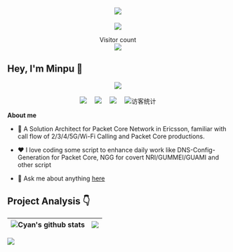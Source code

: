 <!-- 动态打字效果 -->
<h1 align="center">
  <a href="www.atong.run">
    <img src="https://readme-typing-svg.herokuapp.com/?lines=Hello%2C%20World!;Welcome%20to%20My%20Home!&center=true&size=27">
  </a>
</h1>

<!-- 贪吃蛇代码贡献图 -->
<div align="center"><img src="https://tong-1306822294.cos.ap-beijing.myqcloud.com/tong/picture/202212222311275.svg" /></div>
  <p align="center">
    Visitor count<br><img src="https://profile-counter.glitch.me/MinpuKang/count.svg" />
</p>

## Hey, I'm Minpu 🙋
<!-- 敲代码的图片 -->
<div align="center" ><img order-radius="100px" src="https://tong-1306822294.cos.ap-beijing.myqcloud.com/tong/picture/202212222312468.gif"/></div>
<br>
<!-- 个人资料徽标 -->
<div align="center">
  <a href="https://hk314.top/"><img src="https://img.shields.io/badge/website-%E4%B8%AA%E4%BA%BA%E7%BD%91%E7%AB%99-blue"></a>&emsp;
  <a href="https://www.zhihu.com/people/liulikangkang"><img src="https://img.shields.io/badge/zhihu-%E7%9F%A5%E4%B9%8E-blue"></a>&emsp;
  <a href="https://open.weixin.qq.com/qr/code?username=gh_7e601d95d570"><img src="https://img.shields.io/badge/wechat-%E5%BE%AE%E4%BF%A1%E5%85%AC%E4%BC%97%E5%8F%B7-blue"></a>&emsp;
<!-- 访客数统计徽标 -->
  <img src="https://visitor-badge.glitch.me/badge?page_id=MinpuKang" alt="访客统计" />
</div>

**About me**

- 💼 A Solution Architect for Packet Core Network in Ericsson, familiar with call flow of 2/3/4/5G/Wi-Fi Calling and Packet Core productions.

- ❤️ I love coding some script to enhance daily work like DNS-Config-Generation for Packet Core, NGG for covert NRI/GUMMEI/GUAMI and other script

- 💬 Ask me about anything [here](https://www.zhihu.com/consult/people/731986790805688320)

## Project Analysis :point_down:

| <img align="center" src="https://github-readme-stats.vercel.app/api?username=MinpuKang&show_icons=true&include_all_commits=true&theme=buefy&hide_border=true" alt="Cyan's github stats" /> | <img align="center" src="https://github-readme-stats.vercel.app/api/top-langs/?username=MinpuKang&layout=compact&theme=buefy&hide_border=true" /> |
| ------------- | ------------- |

![](https://github-profile-trophy.vercel.app/?username=MinpuKang&theme=flat&column=7&margin-w=10)
